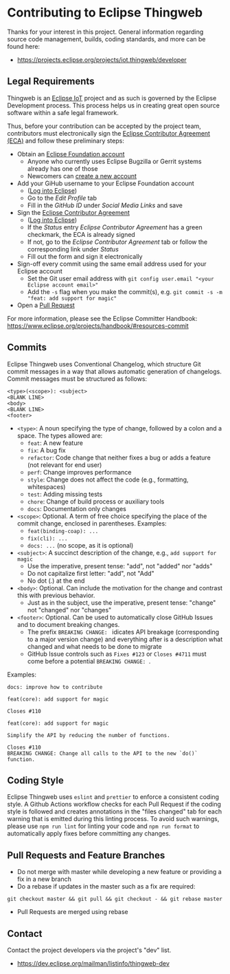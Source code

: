 # Contributing to Eclipse Thingweb

Thanks for your interest in this project. General information
regarding source code management, builds, coding standards, and
more can be found here:

* https://projects.eclipse.org/projects/iot.thingweb/developer

## Legal Requirements

Thingweb is an [Eclipse IoT](https://iot.eclipse.org) project and as such is governed by the Eclipse Development process.
This process helps us in creating great open source software within a safe legal framework.

Thus, before your contribution can be accepted by the project team, contributors must electronically sign the [Eclipse Contributor Agreement (ECA)](http://www.eclipse.org/legal/ECA.php) and follow these preliminary steps:

* Obtain an [Eclipse Foundation account](https://accounts.eclipse.org/)
   * Anyone who currently uses Eclipse Bugzilla or Gerrit systems already has one of those
   * Newcomers can [create a new account](https://accounts.eclipse.org/user/register?destination=user)
* Add your GiHub username to your Eclipse Foundation account
  * ([Log into Eclipse](https://accounts.eclipse.org/))
  * Go to the *Edit Profile* tab
  * Fill in the *GitHub ID* under *Social Media Links* and save
* Sign the [Eclipse Contributor Agreement](http://www.eclipse.org/legal/ECA.php)
  * ([Log into Eclipse](https://accounts.eclipse.org/))
  * If the *Status* entry *Eclipse Contributor Agreement* has a green checkmark, the ECA is already signed
  * If not, go to the *Eclipse Contributor Agreement* tab or follow the corresponding link under *Status*
  * Fill out the form and sign it electronically
* Sign-off every commit using the same email address used for your Eclipse account
  * Set the Git user email address with `git config user.email "<your Eclipse account email>"`
  * Add the `-s` flag when you make the commit(s), e.g. `git commit -s -m "feat: add support for magic"`
* Open a [Pull Request](https://github.com/eclipse/thingweb.node-wot/pulls)

For more information, please see the Eclipse Committer Handbook:
https://www.eclipse.org/projects/handbook/#resources-commit

## Commits

Eclipse Thingweb uses Conventional Changelog, which structure Git commit messages in a way that allows automatic generation of changelogs.
Commit messages must be structured as follows:
```
<type>(<scope>): <subject>
<BLANK LINE>
<body>
<BLANK LINE>
<footer>
```

* `<type>`: A noun specifying the type of change, followed by a colon and a space. The types allowed are:
   * `feat`: A new feature
   * `fix`: A bug fix
   * `refactor`: Code change that neither fixes a bug or adds a feature (not relevant for end user)
   * `perf`: Change improves performance
   * `style`: Change does not affect the code (e.g., formatting, whitespaces)
   * `test`: Adding missing tests
   * `chore`: Change of build process or auxiliary tools
   * `docs`: Documentation only changes
* `<scope>`: Optional. A term of free choice specifying the place of the commit change, enclosed in parentheses. Examples:
   * `feat(binding-coap): ...`
   * `fix(cli): ...`
   * `docs: ...` (no scope, as it is optional)
* `<subject>`: A succinct description of the change, e.g., `add support for magic`
   * Use the imperative, present tense: "add", not "added" nor "adds"
   * Do not capitalize first letter: "add", not "Add"
   * No dot (.) at the end
* `<body>`: Optional. Can include the motivation for the change and contrast this with previous behavior.
   * Just as in the subject, use the imperative, present tense: "change" not "changed" nor "changes"
* `<footer>`: Optional. Can be used to automatically close GitHub Issues and to document breaking changes.
   * The prefix `BREAKING CHANGE: ` idicates API breakage (corresponding to a major version change) and everything after is a description what changed and what needs to be done to migrate
   * GitHub Issue controls such as `Fixes #123` or `Closes #4711` must come before a potential `BREAKING CHANGE: `.

Examples:
```
docs: improve how to contribute
```
```
feat(core): add support for magic

Closes #110
```
```
feat(core): add support for magic

Simplify the API by reducing the number of functions.

Closes #110
BREAKING CHANGE: Change all calls to the API to the new `do()` function.
```

## Coding Style

Eclipse Thingweb uses `eslint` and `prettier` to enforce a consistent coding style.
A Github Actions workflow checks for each Pull Request if the coding style is followed and creates annotations in the "files changed" tab for each warning that is emitted during this linting process.
To avoid such warnings, please use `npm run lint` for linting your code and `npm run format` to automatically apply fixes before committing any changes.

## Pull Requests and Feature Branches

* Do not merge with master while developing a new feature or providing a fix in a new branch
* Do a rebase if updates in the master such as a fix are required:
```
git checkout master && git pull && git checkout - && git rebase master
```
* Pull Requests are merged using rebase

## Contact

Contact the project developers via the project's "dev" list.

* https://dev.eclipse.org/mailman/listinfo/thingweb-dev
